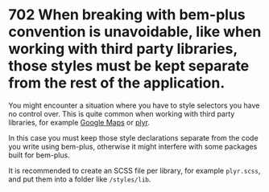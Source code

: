 # 702 When breaking with bem-plus convention is unavoidable, like when working with third party libraries, those styles must be kept separate from the rest of the application.

You might encounter a situation where you have to style selectors you have no control over. This is quite common when working with third party libraries, for example [Google Maps](https://developers.google.com/maps/documentation/javascript/overview?hl=de) or [plyr](https://plyr.io/).

In this case you must keep those style declarations separate from the code you write using bem-plus, otherwise it might interfere with some packages built for bem-plus.

It is recommended to create an SCSS file per library, for example `plyr.scss`, and put them into a folder like `/styles/lib`.
